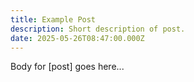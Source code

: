```yaml
---
title: Example Post
description: Short description of post.
date: 2025-05-26T08:47:00.000Z
---
```


Body for [post] goes here...
